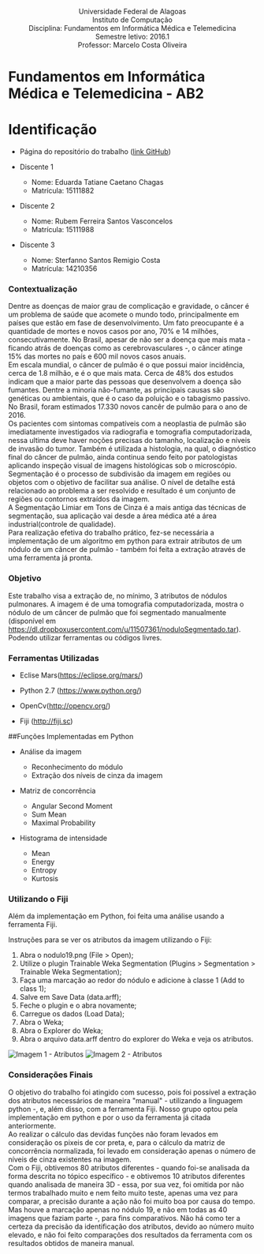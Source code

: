 <p align="center">
Universidade Federal de Alagoas</br>
Instituto de Computação</br>
Disciplina: Fundamentos em Informática Médica e Telemedicina </br>
Semestre letivo: 2016.1</br>
Professor: Marcelo Costa Oliveira</br>
</p>



# Fundamentos em Informática Médica e Telemedicina - AB2

# Identificação

* Página do repositório do trabalho ([link GitHub](https://github.com/rubemfsv/InformaticaMedica))

* Discente 1
	* Nome: Eduarda Tatiane Caetano Chagas
	* Matrícula: 15111882
  
* Discente 2
	* Nome: Rubem Ferreira Santos Vasconcelos 
	* Matrícula: 15111988
  
* Discente 3
	* Nome: Sterfanno Santos Remigio Costa
	* Matrícula: 14210356


### Contextualização

Dentre as doenças de maior grau de complicação e gravidade, o câncer é um problema de saúde que acomete o mundo todo, principalmente em países que estão em fase de desenvolvimento. Um fato preocupante é a quantidade de mortes e novos casos por ano, 70% e 14 milhões, consecutivamente. No Brasil, apesar de não ser a doença que mais mata - ficando atrás de doenças como as cerebrovasculares -, o câncer atinge 15% das mortes no país e 600 mil novos casos anuais.</br>
Em escala mundial, o câncer de pulmão é o que possui maior incidência, cerca de 1.8 milhão, e é o que mais mata. Cerca de 48% dos estudos indicam que a maior parte das pessoas que desenvolvem a doença são fumantes. Dentre a minoria não-fumante, as principais causas são genéticas ou ambientais, que é o caso da poluição e o tabagismo passivo.  No Brasil, foram estimados 17.330 novos cancêr de pulmão para o ano de 2016.</br>
Os pacientes com sintomas compatíveis com a neoplastia de pulmão são imediatamente investigados via radiografia e tomografia computadorizada, nessa ultima deve haver noções precisas do tamanho, localização e níveis de invasão do tumor. Também é utilizada a histologia, na qual, o diagnóstico final do câncer de pulmão, ainda continua sendo feito por patologistas aplicando inspeção visual de imagens histológicas sob o microscópio.</br>
Segmentação é o processo de subdivisão da imagem em regiões ou objetos com o objetivo de facilitar sua  análise. O nível de detalhe está relacionado ao problema a ser resolvido e resultado é um conjunto de regiões  ou contornos extraídos da imagem.</br>
A Segmentação Limiar em Tons de Cinza é a mais antiga das técnicas de segmentação, sua aplicação vai desde a área médica até a  área industrial(controle de qualidade).</br>
Para realização efetiva do trabalho prático, fez-se necessária a implementação de um algoritmo em python para extrair atributos de um nódulo de um câncer de pulmão - também foi feita a extração através de uma ferramenta já pronta.

### Objetivo

Este trabalho visa a extração de, no mínimo, 3 atributos de nódulos pulmonares. A imagem é de uma tomografia computadorizada, mostra o nódulo de um câncer de pulmão que foi segmentado manualmente (disponível em https://dl.dropboxusercontent.com/u/11507361/noduloSegmentado.tar). Podendo utilizar ferramentas ou códigos livres.

### Ferramentas Utilizadas

* Eclise Mars(https://eclipse.org/mars/)

* Python 2.7 (https://www.python.org/)

* OpenCv(http://opencv.org/)

* Fiji (http://fiji.sc)

##Funções Implementadas em Python

* Análise da imagem
	* Reconhecimento do módulo
	* Extração dos níveis de cinza da imagem

* Matriz de concorrência
	* Angular Second Moment
	* Sum Mean
	* Maximal Probability

* Histograma de intensidade
	* Mean
	* Energy
	* Entropy
	* Kurtosis

### Utilizando o Fiji

Além da implementação em Python, foi feita uma análise usando a ferramenta Fiji.

Instruções para se ver os atributos da imagem utilizando o Fiji:

1. Abra o nodulo19.png (File > Open);
2. Utilize o plugin Trainable Weka Segmentation (Plugins > Segmentation > Trainable Weka Segmentation); 
3. Faça uma marcação ao redor do nódulo e adicione à classe 1 (Add to class 1);
4. Salve em Save Data (data.arff);
5. Feche o plugin e o abra novamente;
6. Carregue os dados (Load Data);
7. Abra o Weka;
8. Abra o Explorer do Weka;
9. Abra o arquivo data.arff dentro do explorer do Weka e veja os atributos.

![Imagem 1 - Atributos](http://imageshack.com/a/img923/2341/Nnxwof.png)
![Imagem 2 - Atributos](http://imageshack.com/a/img922/2180/gTRKsY.png)

### Considerações Finais

O objetivo do trabalho foi atingido com sucesso, pois foi possível a extração dos atributos necessários de maneira "manual" - utilizando a linguagem python -, e, além disso, com a ferramenta Fiji. Nosso grupo optou pela implementação em python e por o uso da ferramenta já citada anteriormente.</br>
Ao realizar o cálculo das devidas funções não foram levados em consideração os pixeis de cor preta, e, para o cálculo da matriz de concorrência normalizada, foi levado em consideração apenas o número de níveis de cinza existentes na imagem.</br>
Com o Fiji, obtivemos 80 atributos diferentes - quando foi-se analisada da forma descrita no tópico específico - e obtivemos 10 atributos diferentes quando analisada de maneira 3D - essa, por sua vez, foi omitida por não termos trabalhado muito e nem feito muito teste, apenas uma vez para comparar, a precisão durante a ação não foi muito boa por causa do tempo. Mas houve a marcação apenas no nódulo 19, e não em todas as 40 imagens que faziam parte -, para fins comparativos. Não há como ter a certeza da precisão da identificação dos atributos, devido ao número muito elevado, e não foi feito comparações dos resultados da ferramenta com os resultados obtidos de maneira manual.
